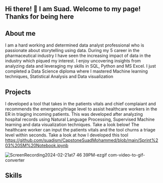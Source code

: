 ## Hi there! 👋  I am Suad. Welcome to my page! Thanks for being here 


## About me

I am a hard working and determined data analyst professional who is passionate about storytelling using data. During my 5 career in the pharmaceutical industry I have seen  the increasing impact of data in the industry which piqued my interest. I enjoy uncovering insights from analyzing data and leveraging my skills in SQL, Python and MS Excel. I just completed a Data Science diploma where I mastered Machine learning techniques, Statistical Analysis and Data visualization



## Projects

I developed a tool that takes in the patients vitals and chief complaiant and recommends the emergency/triage level to assist healthcare workers in the ER in triaging incoming patients. This was developed after analyzing hospital records using Natural Language Processing, Supervised Machine learning and data visualization techniques. Take a look below! The healthcare worker can input the patients vitals and the tool churns a triage level within seconds. Take a look at how I developed this tool 
https://github.com/suadism/CapstoneSuadMohammed/blob/main/Sprint%203%20SM%20Notebook.ipynb

![ScreenRecording2024-02-21at7 46 39PM-ezgif com-video-to-gif-converter](https://github.com/suadism/suadism/assets/113348907/549204a7-d9f1-4737-89b4-39cafb76bab9)







## Skills
<!--
**suadism/suadism** is a ✨ _special_ ✨ repository because its `README.md` (this file) appears on your GitHub profile.

Here are some ideas to get you started:

- 🔭 I’m currently working on ...
- 🌱 I’m currently learning ...
- 👯 I’m looking to collaborate on ...
- 🤔 I’m looking for help with ...
- 💬 Ask me about ...
- 📫 How to reach me: ...
- 😄 Pronouns: ...
- ⚡ Fun fact: ...
-->
